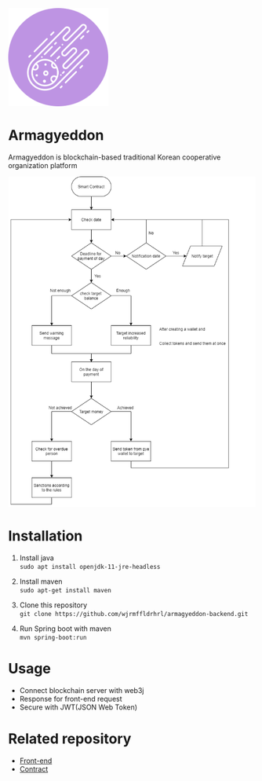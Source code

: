 <img src="icon.png" alt="icon" height="200px">

# Armagyeddon 
Armagyeddon is blockchain-based traditional Korean cooperative organization platform 

<img src="flowchart.png" alt="flowchart">

# Installation

1. Install java  
`sudo apt install openjdk-11-jre-headless`

2. Install maven  
`sudo apt-get install maven`  

3. Clone this repository  
`git clone https://github.com/wjrmffldrhrl/armagyeddon-backend.git`

4. Run Spring boot with maven  
`mvn spring-boot:run`  

# Usage
- Connect blockchain server with web3j
- Response for front-end request 
- Secure with JWT(JSON Web Token)

# Related repository
- [Front-end](https://github.com/wjrmffldrhrl/armagyeddon-frontend)
- [Contract](https://github.com/wjrmffldrhrl/armagyeddon-contract)

